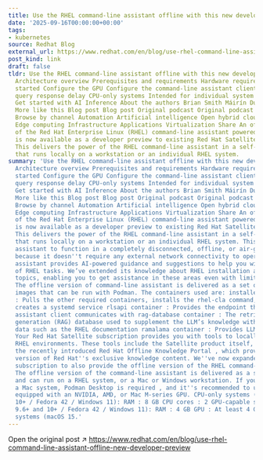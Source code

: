 ```yaml
---
title: Use the RHEL command-line assistant offline with this new developer preview
date: '2025-09-16T00:00:00+00:00'
tags:
- kubernetes
source: Redhat Blog
external_url: https://www.redhat.com/en/blog/use-rhel-command-line-assistant-offline-new-developer-preview
post_kind: link
draft: false
tldr: Use the RHEL command-line assistant offline with this new developer preview
  Architecture overview Prerequisites and requirements Hardware requirements Getting
  started Configure the GPU Configure the command-line assistant client Usage First
  query response delay CPU-only systems Intended for individual system use cases Conclusion
  Get started with AI Inference About the authors Brian Smith Máirín Duffy Sally O'Malley
  More like this Blog post Blog post Original podcast Original podcast Keep exploring
  Browse by channel Automation Artificial intelligence Open hybrid cloud Security
  Edge computing Infrastructure Applications Virtualization Share An offline version
  of the Red Hat Enterprise Linux (RHEL) command-line assistant powered by RHEL Lightspeed
  is now available as a developer preview to existing Red Hat Satellite subscribers.
  This delivers the power of the RHEL command-line assistant in a self-contained format
  that runs locally on a workstation or an individual RHEL system.
summary: 'Use the RHEL command-line assistant offline with this new developer preview
  Architecture overview Prerequisites and requirements Hardware requirements Getting
  started Configure the GPU Configure the command-line assistant client Usage First
  query response delay CPU-only systems Intended for individual system use cases Conclusion
  Get started with AI Inference About the authors Brian Smith Máirín Duffy Sally O''Malley
  More like this Blog post Blog post Original podcast Original podcast Keep exploring
  Browse by channel Automation Artificial intelligence Open hybrid cloud Security
  Edge computing Infrastructure Applications Virtualization Share An offline version
  of the Red Hat Enterprise Linux (RHEL) command-line assistant powered by RHEL Lightspeed
  is now available as a developer preview to existing Red Hat Satellite subscribers.
  This delivers the power of the RHEL command-line assistant in a self-contained format
  that runs locally on a workstation or an individual RHEL system. This enables the
  assistant to function in a completely disconnected, offline, or air-gapped environment
  because it doesn''t require any external network connectivity to operate. The command-line
  assistant provides AI-powered guidance and suggestions to help you with a wide range
  of RHEL tasks. We’ve extended its knowledge about RHEL installation and upgrades
  topics, enabling you to get assistance in these areas even with limited or no connectivity.
  The offline version of command-line assistant is delivered as a set of container
  images that can be run with Podman. The containers used are: installer container
  : Pulls the other required containers, installs the rhel-cla command, and optionally
  creates a systemd service rlsapi container : Provides the endpoint that the command-line
  assistant client communicates with rag-database container : The retrieval-augmented
  generation (RAG) database used to supplement the LLM’s knowledge with additional
  data such as the RHEL documentation ramalama container : Provides LLM inference
  Your Red Hat Satellite subscription provides you with tools to locally manage your
  RHEL environments. These tools include the Satellite product itself, as well as
  the recently introduced Red Hat Offline Knowledge Portal , which provides an offline
  version of Red Hat''s exclusive knowledge content. We''ve now expanded the Satellite
  subscription to also provide the offline version of the RHEL command-line assistant.
  The offline version of the command-line assistant is delivered as a set of containers,
  and can run on a RHEL system, or a Mac or Windows workstation. If you''re using
  a Mac system, Podman Desktop is required , and it''s recommended to use a system
  equipped with an NVIDIA, AMD, or Mac M-series GPU. CPU-only systems (RHEL 9.6+ and
  10+ / Fedora 42 / Windows 11): RAM : 8 GB CPU cores : 2 GPU-capable systems (RHEL
  9.6+ and 10+ / Fedora 42 / Windows 11): RAM : 4 GB GPU : At least 4 GB of VRAM Apple
  systems (macOS 15.'
---
```

Open the original post ↗ https://www.redhat.com/en/blog/use-rhel-command-line-assistant-offline-new-developer-preview
